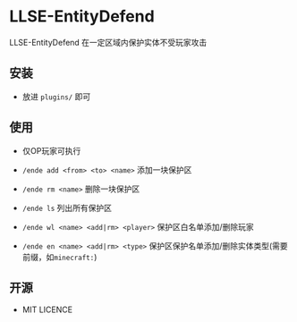 # LLSE-EntityDefend

LLSE-EntityDefend 在一定区域内保护实体不受玩家攻击

## 安装

+ 放进 `plugins/` 即可

## 使用

+ 仅OP玩家可执行

+ `/ende add <from> <to> <name>` 添加一块保护区

+ `/ende rm <name>` 删除一块保护区

+ `/ende ls` 列出所有保护区

+ `/ende wl <name> <add|rm> <player>` 保护区白名单添加/删除玩家

+ `/ende en <name> <add|rm> <type>` 保护区保护名单添加/删除实体类型(需要前缀，如`minecraft:`)

## 开源

+ MIT LICENCE
